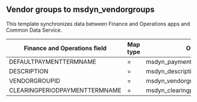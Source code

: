 ## Vendor groups to msdyn_vendorgroups

This template synchronizes data between Finance and Operations apps and Common Data Service.

Finance and Operations field | Map type | Other Dynamics 365 field | Default value
---|---|---|---
DEFAULTPAYMENTTERMNAME | = | msdyn_paymentterms.msdyn_name | 
DESCRIPTION | = | msdyn_description | 
VENDORGROUPID | = | msdyn_vendorgroup | 
CLEARINGPERIODPAYMENTTERMNAME | = | msdyn_clearingperiodpaymentpermname.msdyn_name | 
